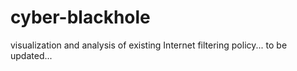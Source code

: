 # cyber-blackhole
visualization and analysis of existing Internet filtering policy...
to be updated...